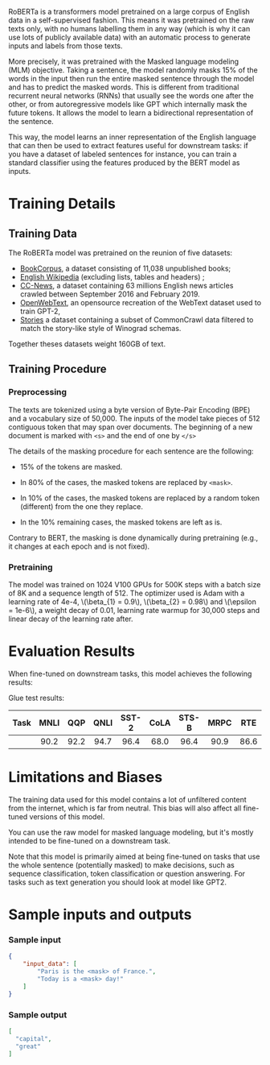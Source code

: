 RoBERTa is a transformers model pretrained on a large corpus of English data in a self-supervised fashion. This means
it was pretrained on the raw texts only, with no humans labelling them in any way (which is why it can use lots of
publicly available data) with an automatic process to generate inputs and labels from those texts. 

More precisely, it was pretrained with the Masked language modeling (MLM) objective. Taking a sentence, the model
randomly masks 15% of the words in the input then run the entire masked sentence through the model and has to predict
the masked words. This is different from traditional recurrent neural networks (RNNs) that usually see the words one
after the other, or from autoregressive models like GPT which internally mask the future tokens. It allows the model to
learn a bidirectional representation of the sentence.

This way, the model learns an inner representation of the English language that can then be used to extract features
useful for downstream tasks: if you have a dataset of labeled sentences for instance, you can train a standard
classifier using the features produced by the BERT model as inputs.

# Training Details

## Training Data

The RoBERTa model was pretrained on the reunion of five datasets:
- [BookCorpus](https://yknzhu.wixsite.com/mbweb), a dataset consisting of 11,038 unpublished books;
- [English Wikipedia](https://en.wikipedia.org/wiki/English_Wikipedia) (excluding lists, tables and headers) ;
- [CC-News](https://commoncrawl.org/2016/10/news-dataset-available/), a dataset containing 63 millions English news
  articles crawled between September 2016 and February 2019.
- [OpenWebText](https://github.com/jcpeterson/openwebtext), an opensource recreation of the WebText dataset used to
  train GPT-2,
- [Stories](https://arxiv.org/abs/1806.02847) a dataset containing a subset of CommonCrawl data filtered to match the
  story-like style of Winograd schemas.

Together theses datasets weight 160GB of text.

## Training Procedure

### Preprocessing

The texts are tokenized using a byte version of Byte-Pair Encoding (BPE) and a vocabulary size of 50,000. The inputs of
the model take pieces of 512 contiguous token that may span over documents. The beginning of a new document is marked
with `<s>` and the end of one by `</s>`

The details of the masking procedure for each sentence are the following:
- 15% of the tokens are masked.
- In 80% of the cases, the masked tokens are replaced by `<mask>`.

- In 10% of the cases, the masked tokens are replaced by a random token (different) from the one they replace.
- In the 10% remaining cases, the masked tokens are left as is.

Contrary to BERT, the masking is done dynamically during pretraining (e.g., it changes at each epoch and is not fixed).

### Pretraining

The model was trained on 1024 V100 GPUs for 500K steps with a batch size of 8K and a sequence length of 512. The
optimizer used is Adam with a learning rate of 4e-4, \\(\beta_{1} = 0.9\\), \\(\beta_{2} = 0.98\\) and
\\(\epsilon = 1e-6\\), a weight decay of 0.01, learning rate warmup for 30,000 steps and linear decay of the learning
rate after.

# Evaluation Results

When fine-tuned on downstream tasks, this model achieves the following results:

Glue test results:

| Task | MNLI | QQP  | QNLI | SST-2 | CoLA | STS-B | MRPC | RTE  |
|:----:|:----:|:----:|:----:|:-----:|:----:|:-----:|:----:|:----:|
|      | 90.2 | 92.2 | 94.7 | 96.4  | 68.0 | 96.4  | 90.9 | 86.6 |

# Limitations and Biases

The training data used for this model contains a lot of unfiltered content from the internet, which is far from
neutral. This bias will also affect all fine-tuned versions of this model.

You can use the raw model for masked language modeling, but it's mostly intended to be fine-tuned on a downstream task.

Note that this model is primarily aimed at being fine-tuned on tasks that use the whole sentence (potentially masked) to make decisions, such as sequence classification, token classification or question answering. For tasks such as text generation you should look at model like GPT2.

# Sample inputs and outputs

### Sample input
```json
{
    "input_data": [
        "Paris is the <mask> of France.",
        "Today is a <mask> day!"
    ]
}
```

### Sample output
```json
[
  "capital",
  "great"
]
```

